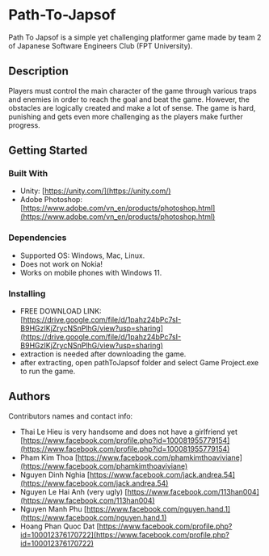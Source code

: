 # Path-To-Japsof

Path To Japsof is a simple yet challenging platformer game made by team 2 of Japanese Software Engineers Club (FPT University).

## Description

Players must control the main character of the game through various traps and enemies in order to reach the goal and beat the game. However, the obstacles are logically created and make a lot of sense. The game is hard, punishing and gets even more challenging as the players make further progress.  

## Getting Started

### Built With

* Unity: [https://unity.com/](https://unity.com/)
* Adobe Photoshop: [https://www.adobe.com/vn_en/products/photoshop.html](https://www.adobe.com/vn_en/products/photoshop.html)

### Dependencies

* Supported OS: Windows, Mac, Linux.
* Does not work on Nokia!
* Works on mobile phones with Windows 11.

### Installing

* FREE DOWNLOAD LINK: [https://drive.google.com/file/d/1pahz24bPc7sI-B9HGzIKjZrycNSnPlhG/view?usp=sharing](https://drive.google.com/file/d/1pahz24bPc7sI-B9HGzIKjZrycNSnPlhG/view?usp=sharing)
* extraction is needed after downloading the game.
* after extracting, open pathToJapsof folder and select Game Project.exe to run the game.

## Authors

Contributors names and contact info:
* Thai Le Hieu is very handsome and does not have a girlfriend yet [https://www.facebook.com/profile.php?id=100081955779154](https://www.facebook.com/profile.php?id=100081955779154)
* Pham Kim Thoa [https://www.facebook.com/phamkimthoaviviane](https://www.facebook.com/phamkimthoaviviane)
* Nguyen Dinh Nghia [https://www.facebook.com/jack.andrea.54](https://www.facebook.com/jack.andrea.54)
* Nguyen Le Hai Anh (very ugly) [https://www.facebook.com/113han004](https://www.facebook.com/113han004)
* Nguyen Manh Phu [https://www.facebook.com/nguyen.hand.1](https://www.facebook.com/nguyen.hand.1)
* Hoang Phan Quoc Dat [https://www.facebook.com/profile.php?id=100012376170722](https://www.facebook.com/profile.php?id=100012376170722)
